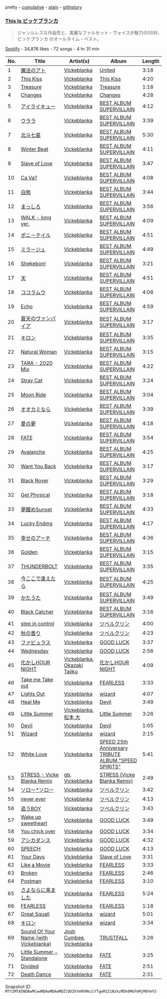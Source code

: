 pretty - [cumulative](/playlists/cumulative/37i9dQZF1DWXIo7GVosb3w.md) - [plain](/playlists/plain/37i9dQZF1DWXIo7GVosb3w) - [githistory](https://github.githistory.xyz/mackorone/spotify-playlist-archive/blob/main/playlists/plain/37i9dQZF1DWXIo7GVosb3w)

### [This Is ビッケブランカ](https://open.spotify.com/playlist/37i9dQZF1DWXIo7GVosb3w)

> ジャンルレスな作品性と、美麗なファルセット・ヴォイスが魅力のSSW、ビッケブランカ のオールタイム・ベスト。

[Spotify](https://open.spotify.com/user/spotify) - 34,876 likes - 72 songs - 4 hr 31 min

| No. | Title | Artist(s) | Album | Length |
|---|---|---|---|---|
| 1 | [魔法のアト](https://open.spotify.com/track/3VzlJc4jfKc1GWyP5LNU6n) | [Vickeblanka](https://open.spotify.com/artist/0PYPjvZaOa7bsCq26JOX8d) | [United](https://open.spotify.com/album/0ykHMHtcrB2MJcoaibsye2) | 3:18 |
| 2 | [This Kiss](https://open.spotify.com/track/40DAmimMs6oT7dsScFTCBC) | [Vickeblanka](https://open.spotify.com/artist/0PYPjvZaOa7bsCq26JOX8d) | [This Kiss](https://open.spotify.com/album/2xJ9ttPAKlrV7k9X9JDXHO) | 4:20 |
| 3 | [Treasure](https://open.spotify.com/track/04imeeE8kyvdFA3idok8o1) | [Vickeblanka](https://open.spotify.com/artist/0PYPjvZaOa7bsCq26JOX8d) | [Treasure](https://open.spotify.com/album/4XKcpxTLKwtGD2z9f8Vl9w) | 1:18 |
| 4 | [Changes](https://open.spotify.com/track/7j38DEPDsdKRoTHXQQ52pV) | [Vickeblanka](https://open.spotify.com/artist/0PYPjvZaOa7bsCq26JOX8d) | [Changes](https://open.spotify.com/album/4GtfZHSWZipfAu0i5XH3Pr) | 4:28 |
| 5 | [アイライキュー](https://open.spotify.com/track/7I8kMUSveBJ6WUbc4TcptQ) | [Vickeblanka](https://open.spotify.com/artist/0PYPjvZaOa7bsCq26JOX8d) | [BEST ALBUM SUPERVILLAIN](https://open.spotify.com/album/6q1FkwyDJcYQImWnK6UMCF) | 4:12 |
| 6 | [ウララ](https://open.spotify.com/track/0bxDtb5ZNUd2Eq5xH0t3nf) | [Vickeblanka](https://open.spotify.com/artist/0PYPjvZaOa7bsCq26JOX8d) | [BEST ALBUM SUPERVILLAIN](https://open.spotify.com/album/6q1FkwyDJcYQImWnK6UMCF) | 3:39 |
| 7 | [北斗七星](https://open.spotify.com/track/0sDWDasQSnRsndkoEYg4ue) | [Vickeblanka](https://open.spotify.com/artist/0PYPjvZaOa7bsCq26JOX8d) | [BEST ALBUM SUPERVILLAIN](https://open.spotify.com/album/6q1FkwyDJcYQImWnK6UMCF) | 5:30 |
| 8 | [Winter Beat](https://open.spotify.com/track/7mjamiJ2zplbZQ2ymbn5T7) | [Vickeblanka](https://open.spotify.com/artist/0PYPjvZaOa7bsCq26JOX8d) | [BEST ALBUM SUPERVILLAIN](https://open.spotify.com/album/6q1FkwyDJcYQImWnK6UMCF) | 4:11 |
| 9 | [Slave of Love](https://open.spotify.com/track/2ayROzS0w3bqU80rpi5E8p) | [Vickeblanka](https://open.spotify.com/artist/0PYPjvZaOa7bsCq26JOX8d) | [BEST ALBUM SUPERVILLAIN](https://open.spotify.com/album/6q1FkwyDJcYQImWnK6UMCF) | 3:47 |
| 10 | [Ca Va?](https://open.spotify.com/track/7nijn5vW2tnVhxlY8YCJW0) | [Vickeblanka](https://open.spotify.com/artist/0PYPjvZaOa7bsCq26JOX8d) | [BEST ALBUM SUPERVILLAIN](https://open.spotify.com/album/6q1FkwyDJcYQImWnK6UMCF) | 4:08 |
| 11 | [白熊](https://open.spotify.com/track/1uaTul8wkNApQfDXoWpRXv) | [Vickeblanka](https://open.spotify.com/artist/0PYPjvZaOa7bsCq26JOX8d) | [BEST ALBUM SUPERVILLAIN](https://open.spotify.com/album/6q1FkwyDJcYQImWnK6UMCF) | 3:44 |
| 12 | [まっしろ](https://open.spotify.com/track/5EdOeT3HL4TbmUF8fyDczy) | [Vickeblanka](https://open.spotify.com/artist/0PYPjvZaOa7bsCq26JOX8d) | [BEST ALBUM SUPERVILLAIN](https://open.spotify.com/album/6q1FkwyDJcYQImWnK6UMCF) | 3:56 |
| 13 | [WALK \- long ver.](https://open.spotify.com/track/2xsy2MtHv2RljV7pUNOky1) | [Vickeblanka](https://open.spotify.com/artist/0PYPjvZaOa7bsCq26JOX8d) | [BEST ALBUM SUPERVILLAIN](https://open.spotify.com/album/6q1FkwyDJcYQImWnK6UMCF) | 4:09 |
| 14 | [ポニーテイル](https://open.spotify.com/track/0Kiw3CSJcUs2y5XxYnccnU) | [Vickeblanka](https://open.spotify.com/artist/0PYPjvZaOa7bsCq26JOX8d) | [BEST ALBUM SUPERVILLAIN](https://open.spotify.com/album/6q1FkwyDJcYQImWnK6UMCF) | 4:51 |
| 15 | [ミラージュ](https://open.spotify.com/track/771tLAm7nhVLx3tn7lUKo2) | [Vickeblanka](https://open.spotify.com/artist/0PYPjvZaOa7bsCq26JOX8d) | [BEST ALBUM SUPERVILLAIN](https://open.spotify.com/album/6q1FkwyDJcYQImWnK6UMCF) | 4:49 |
| 16 | [Shekebon!](https://open.spotify.com/track/1oiYeBOXXQErNkv1nKneqc) | [Vickeblanka](https://open.spotify.com/artist/0PYPjvZaOa7bsCq26JOX8d) | [BEST ALBUM SUPERVILLAIN](https://open.spotify.com/album/6q1FkwyDJcYQImWnK6UMCF) | 3:21 |
| 17 | [天](https://open.spotify.com/track/4zdguuSw5lf3CP5H7H25TS) | [Vickeblanka](https://open.spotify.com/artist/0PYPjvZaOa7bsCq26JOX8d) | [BEST ALBUM SUPERVILLAIN](https://open.spotify.com/album/6q1FkwyDJcYQImWnK6UMCF) | 4:51 |
| 18 | [ココラムウ](https://open.spotify.com/track/7N0Hk78K3DOosnkgmw0yn8) | [Vickeblanka](https://open.spotify.com/artist/0PYPjvZaOa7bsCq26JOX8d) | [BEST ALBUM SUPERVILLAIN](https://open.spotify.com/album/6q1FkwyDJcYQImWnK6UMCF) | 4:08 |
| 19 | [Echo](https://open.spotify.com/track/78gokEpYyk4CyZhUm1XzVv) | [Vickeblanka](https://open.spotify.com/artist/0PYPjvZaOa7bsCq26JOX8d) | [BEST ALBUM SUPERVILLAIN](https://open.spotify.com/album/6q1FkwyDJcYQImWnK6UMCF) | 4:59 |
| 20 | [蒼天のヴァンパイア](https://open.spotify.com/track/6nVa28hoKADNE9EHGAX2S0) | [Vickeblanka](https://open.spotify.com/artist/0PYPjvZaOa7bsCq26JOX8d) | [BEST ALBUM SUPERVILLAIN](https://open.spotify.com/album/6q1FkwyDJcYQImWnK6UMCF) | 3:17 |
| 21 | [キロン](https://open.spotify.com/track/2FaSFL4NoIpXOiJbFQFfz1) | [Vickeblanka](https://open.spotify.com/artist/0PYPjvZaOa7bsCq26JOX8d) | [BEST ALBUM SUPERVILLAIN](https://open.spotify.com/album/6q1FkwyDJcYQImWnK6UMCF) | 3:35 |
| 22 | [Natural Woman](https://open.spotify.com/track/7gQEQ1f24TekDi9d2TRBBB) | [Vickeblanka](https://open.spotify.com/artist/0PYPjvZaOa7bsCq26JOX8d) | [BEST ALBUM SUPERVILLAIN](https://open.spotify.com/album/6q1FkwyDJcYQImWnK6UMCF) | 3:15 |
| 23 | [TARA \- 2020 Mix](https://open.spotify.com/track/61sXTVb63Mg8QfWa5sW63h) | [Vickeblanka](https://open.spotify.com/artist/0PYPjvZaOa7bsCq26JOX8d) | [BEST ALBUM SUPERVILLAIN](https://open.spotify.com/album/6q1FkwyDJcYQImWnK6UMCF) | 4:22 |
| 24 | [Stray Cat](https://open.spotify.com/track/1dnRJU44Gty4sCXDcygDPS) | [Vickeblanka](https://open.spotify.com/artist/0PYPjvZaOa7bsCq26JOX8d) | [BEST ALBUM SUPERVILLAIN](https://open.spotify.com/album/6q1FkwyDJcYQImWnK6UMCF) | 3:24 |
| 25 | [Moon Ride](https://open.spotify.com/track/1yQzZC8xJ5z6NdIthTCQfK) | [Vickeblanka](https://open.spotify.com/artist/0PYPjvZaOa7bsCq26JOX8d) | [BEST ALBUM SUPERVILLAIN](https://open.spotify.com/album/6q1FkwyDJcYQImWnK6UMCF) | 3:04 |
| 26 | [オオカミなら](https://open.spotify.com/track/0qofROBw99BwOQ4eGrndBG) | [Vickeblanka](https://open.spotify.com/artist/0PYPjvZaOa7bsCq26JOX8d) | [BEST ALBUM SUPERVILLAIN](https://open.spotify.com/album/6q1FkwyDJcYQImWnK6UMCF) | 3:39 |
| 27 | [夏の夢](https://open.spotify.com/track/7n9yUVUK81kYamD3XhhdBo) | [Vickeblanka](https://open.spotify.com/artist/0PYPjvZaOa7bsCq26JOX8d) | [BEST ALBUM SUPERVILLAIN](https://open.spotify.com/album/6q1FkwyDJcYQImWnK6UMCF) | 4:18 |
| 28 | [FATE](https://open.spotify.com/track/2L04PLCGlNTV5ebM8eNACC) | [Vickeblanka](https://open.spotify.com/artist/0PYPjvZaOa7bsCq26JOX8d) | [BEST ALBUM SUPERVILLAIN](https://open.spotify.com/album/6q1FkwyDJcYQImWnK6UMCF) | 3:54 |
| 29 | [Avalanche](https://open.spotify.com/track/32ZKOOUBF9vWvKbN0UUTNC) | [Vickeblanka](https://open.spotify.com/artist/0PYPjvZaOa7bsCq26JOX8d) | [BEST ALBUM SUPERVILLAIN](https://open.spotify.com/album/6q1FkwyDJcYQImWnK6UMCF) | 4:25 |
| 30 | [Want You Back](https://open.spotify.com/track/4FvBpAy11tIGCEzmS6V1Ef) | [Vickeblanka](https://open.spotify.com/artist/0PYPjvZaOa7bsCq26JOX8d) | [BEST ALBUM SUPERVILLAIN](https://open.spotify.com/album/6q1FkwyDJcYQImWnK6UMCF) | 3:17 |
| 31 | [Black Rover](https://open.spotify.com/track/3YsmVudm2JmoDnlN2XSieG) | [Vickeblanka](https://open.spotify.com/artist/0PYPjvZaOa7bsCq26JOX8d) | [BEST ALBUM SUPERVILLAIN](https://open.spotify.com/album/6q1FkwyDJcYQImWnK6UMCF) | 3:29 |
| 32 | [Get Physical](https://open.spotify.com/track/33bRIqkQucomfCNF4HjmZY) | [Vickeblanka](https://open.spotify.com/artist/0PYPjvZaOa7bsCq26JOX8d) | [BEST ALBUM SUPERVILLAIN](https://open.spotify.com/album/6q1FkwyDJcYQImWnK6UMCF) | 3:18 |
| 33 | [夢醒めSunset](https://open.spotify.com/track/66GVrhczFWX6UhqsIgdTlD) | [Vickeblanka](https://open.spotify.com/artist/0PYPjvZaOa7bsCq26JOX8d) | [BEST ALBUM SUPERVILLAIN](https://open.spotify.com/album/6q1FkwyDJcYQImWnK6UMCF) | 4:33 |
| 34 | [Lucky Ending](https://open.spotify.com/track/3Xfxcs7YIQrUWABvjvsuIg) | [Vickeblanka](https://open.spotify.com/artist/0PYPjvZaOa7bsCq26JOX8d) | [BEST ALBUM SUPERVILLAIN](https://open.spotify.com/album/6q1FkwyDJcYQImWnK6UMCF) | 4:17 |
| 35 | [幸せのアーチ](https://open.spotify.com/track/5jzqhc1aEQTo3MExqFSw4V) | [Vickeblanka](https://open.spotify.com/artist/0PYPjvZaOa7bsCq26JOX8d) | [BEST ALBUM SUPERVILLAIN](https://open.spotify.com/album/6q1FkwyDJcYQImWnK6UMCF) | 4:36 |
| 36 | [Golden](https://open.spotify.com/track/0EKCogU1001g163v6aWTwk) | [Vickeblanka](https://open.spotify.com/artist/0PYPjvZaOa7bsCq26JOX8d) | [BEST ALBUM SUPERVILLAIN](https://open.spotify.com/album/6q1FkwyDJcYQImWnK6UMCF) | 3:15 |
| 37 | [THUNDERBOLT](https://open.spotify.com/track/7AYbLPpHIMHfXYbHSr8ReU) | [Vickeblanka](https://open.spotify.com/artist/0PYPjvZaOa7bsCq26JOX8d) | [BEST ALBUM SUPERVILLAIN](https://open.spotify.com/album/6q1FkwyDJcYQImWnK6UMCF) | 3:35 |
| 38 | [今ここで逢えたら](https://open.spotify.com/track/49Ks4e1feLCrkFqA2yIcOx) | [Vickeblanka](https://open.spotify.com/artist/0PYPjvZaOa7bsCq26JOX8d) | [BEST ALBUM SUPERVILLAIN](https://open.spotify.com/album/6q1FkwyDJcYQImWnK6UMCF) | 4:25 |
| 39 | [かたうた](https://open.spotify.com/track/5k3bmUmAReNDY96jP92VYp) | [Vickeblanka](https://open.spotify.com/artist/0PYPjvZaOa7bsCq26JOX8d) | [BEST ALBUM SUPERVILLAIN](https://open.spotify.com/album/6q1FkwyDJcYQImWnK6UMCF) | 3:49 |
| 40 | [Black Catcher](https://open.spotify.com/track/6Q8W0bn2oAVvW56BriCGeb) | [Vickeblanka](https://open.spotify.com/artist/0PYPjvZaOa7bsCq26JOX8d) | [BEST ALBUM SUPERVILLAIN](https://open.spotify.com/album/6q1FkwyDJcYQImWnK6UMCF) | 3:16 |
| 41 | [step in control](https://open.spotify.com/track/15qHwhk2gMN03nmlIcQmMH) | [Vickeblanka](https://open.spotify.com/artist/0PYPjvZaOa7bsCq26JOX8d) | [ツベルクリン](https://open.spotify.com/album/48BNJ0CelfB9yhIDScDhnb) | 4:00 |
| 42 | [秋の香り](https://open.spotify.com/track/1OKZJY8K9mrslXTHWedlbI) | [Vickeblanka](https://open.spotify.com/artist/0PYPjvZaOa7bsCq26JOX8d) | [ツベルクリン](https://open.spotify.com/album/48BNJ0CelfB9yhIDScDhnb) | 4:23 |
| 43 | [ファビュラス](https://open.spotify.com/track/4qibh92vDTs2pZiJKvBqVh) | [Vickeblanka](https://open.spotify.com/artist/0PYPjvZaOa7bsCq26JOX8d) | [GOOD LUCK](https://open.spotify.com/album/5uOLDxAv6PxV4Yx36I3OZj) | 3:37 |
| 44 | [Wednesday](https://open.spotify.com/track/69lzxVBXW3wAkG9JV1FjZC) | [Vickeblanka](https://open.spotify.com/artist/0PYPjvZaOa7bsCq26JOX8d) | [GOOD LUCK](https://open.spotify.com/album/5uOLDxAv6PxV4Yx36I3OZj) | 2:56 |
| 45 | [化かしHOUR NIGHT](https://open.spotify.com/track/1x7XcvVAvdUStBMjbp0uDK) | [Vickeblanka](https://open.spotify.com/artist/0PYPjvZaOa7bsCq26JOX8d), [Okazaki Taiiku](https://open.spotify.com/artist/5yKQkcO2MWUp3Z5jUs70pW) | [化かしHOUR NIGHT](https://open.spotify.com/album/2zVAikYlybJDjM1nGyM9CH) | 4:09 |
| 46 | [Take me Take out](https://open.spotify.com/track/54FFfWK4aMKRDHlaop32ds) | [Vickeblanka](https://open.spotify.com/artist/0PYPjvZaOa7bsCq26JOX8d) | [FEARLESS](https://open.spotify.com/album/0guChGuEDcTGZln5bhyuN2) | 3:33 |
| 47 | [Lights Out](https://open.spotify.com/track/0o5uh09Zg1xpgGwunzjdkU) | [Vickeblanka](https://open.spotify.com/artist/0PYPjvZaOa7bsCq26JOX8d) | [wizard](https://open.spotify.com/album/5WiacWoGjt3yMoK8vtQ0tz) | 4:07 |
| 48 | [Heal Me](https://open.spotify.com/track/6SU8p0um8uF7zDH6HLkP0S) | [Vickeblanka](https://open.spotify.com/artist/0PYPjvZaOa7bsCq26JOX8d) | [Devil](https://open.spotify.com/album/7DDrVqzCsXJAdR2fQh9GZD) | 3:49 |
| 49 | [Little Summer](https://open.spotify.com/track/3gwjsPjsALnaIUXqzGbOVN) | [Vickeblanka](https://open.spotify.com/artist/0PYPjvZaOa7bsCq26JOX8d), [松本 大](https://open.spotify.com/artist/6QT6XOZ0zAbFtbmr16fGv9) | [Little Summer](https://open.spotify.com/album/74Iq6WYNQAMSC3dLZLt4dE) | 3:26 |
| 50 | [Devil](https://open.spotify.com/track/4nMEPIei7Em4uCZBPKNMX8) | [Vickeblanka](https://open.spotify.com/artist/0PYPjvZaOa7bsCq26JOX8d) | [Devil](https://open.spotify.com/album/7DDrVqzCsXJAdR2fQh9GZD) | 1:05 |
| 51 | [Wizard](https://open.spotify.com/track/3uq5VkzBHSIuFeBAdYvmN6) | [Vickeblanka](https://open.spotify.com/artist/0PYPjvZaOa7bsCq26JOX8d) | [wizard](https://open.spotify.com/album/5WiacWoGjt3yMoK8vtQ0tz) | 2:15 |
| 52 | [White Love](https://open.spotify.com/track/1FrlF30d0tHKkOMM1HSI7J) | [Vickeblanka](https://open.spotify.com/artist/0PYPjvZaOa7bsCq26JOX8d) | [SPEED 25th Anniversary TRIBUTE ALBUM "SPEED SPIRITS"](https://open.spotify.com/album/38LVR1VxkqimOGshy7BD9v) | 5:41 |
| 53 | [STRESS \- Vicke Blanka Remix](https://open.spotify.com/track/0iDDAbjlvuNtY6N1ecbSU9) | [gb](https://open.spotify.com/artist/7Ll3Cj9QGaAJ42YdRcFKG6), [Vickeblanka](https://open.spotify.com/artist/0PYPjvZaOa7bsCq26JOX8d) | [STRESS \(Vicke Blanka Remix\)](https://open.spotify.com/album/6Jq0UXdjPgzjo4x71aVW1g) | 2:49 |
| 54 | [ソロー\*ソロー](https://open.spotify.com/track/71sZwkFkWuWX02Tlopz5Te) | [Vickeblanka](https://open.spotify.com/artist/0PYPjvZaOa7bsCq26JOX8d) | [ツベルクリン](https://open.spotify.com/album/48BNJ0CelfB9yhIDScDhnb) | 3:42 |
| 55 | [never ever](https://open.spotify.com/track/1eB6hHYaq1MbEpPX1DfwgY) | [Vickeblanka](https://open.spotify.com/artist/0PYPjvZaOa7bsCq26JOX8d) | [ツベルクリン](https://open.spotify.com/album/48BNJ0CelfB9yhIDScDhnb) | 4:13 |
| 56 | [追うBOY](https://open.spotify.com/track/2T7EGfl1fr22D818PMvgzq) | [Vickeblanka](https://open.spotify.com/artist/0PYPjvZaOa7bsCq26JOX8d) | [ツベルクリン](https://open.spotify.com/album/48BNJ0CelfB9yhIDScDhnb) | 3:43 |
| 57 | [Wake up sweetheart](https://open.spotify.com/track/52SoKURJv2AqeaUpDaQC6k) | [Vickeblanka](https://open.spotify.com/artist/0PYPjvZaOa7bsCq26JOX8d) | [GOOD LUCK](https://open.spotify.com/album/5uOLDxAv6PxV4Yx36I3OZj) | 3:49 |
| 58 | [You chick over](https://open.spotify.com/track/64XhnQdusb2otUZtPRYT4n) | [Vickeblanka](https://open.spotify.com/artist/0PYPjvZaOa7bsCq26JOX8d) | [GOOD LUCK](https://open.spotify.com/album/5uOLDxAv6PxV4Yx36I3OZj) | 3:34 |
| 59 | [アシカダンス](https://open.spotify.com/track/0b3noXiQC1Xf9NnznhBoXX) | [Vickeblanka](https://open.spotify.com/artist/0PYPjvZaOa7bsCq26JOX8d) | [GOOD LUCK](https://open.spotify.com/album/5uOLDxAv6PxV4Yx36I3OZj) | 4:32 |
| 60 | [SPEECH](https://open.spotify.com/track/6RvrGemS3u7VhqxUPEWTdo) | [Vickeblanka](https://open.spotify.com/artist/0PYPjvZaOa7bsCq26JOX8d) | [GOOD LUCK](https://open.spotify.com/album/5uOLDxAv6PxV4Yx36I3OZj) | 4:13 |
| 61 | [Your Days](https://open.spotify.com/track/5FO0bhjmMhhRwjCxXbnSih) | [Vickeblanka](https://open.spotify.com/artist/0PYPjvZaOa7bsCq26JOX8d) | [Slave of Love](https://open.spotify.com/album/3RywiZPaCkEWRWxX4aKUVS) | 3:31 |
| 62 | [Like a Movie](https://open.spotify.com/track/0QdvC68FlVClJsRBNZODQr) | [Vickeblanka](https://open.spotify.com/artist/0PYPjvZaOa7bsCq26JOX8d) | [FEARLESS](https://open.spotify.com/album/0guChGuEDcTGZln5bhyuN2) | 3:33 |
| 63 | [Broken](https://open.spotify.com/track/5T6v5UwRs7IGNr4IrQ1jle) | [Vickeblanka](https://open.spotify.com/artist/0PYPjvZaOa7bsCq26JOX8d) | [FEARLESS](https://open.spotify.com/album/0guChGuEDcTGZln5bhyuN2) | 2:46 |
| 64 | [Postman](https://open.spotify.com/track/5obpdRRFx0JfMnZWsDfxuV) | [Vickeblanka](https://open.spotify.com/artist/0PYPjvZaOa7bsCq26JOX8d) | [FEARLESS](https://open.spotify.com/album/0guChGuEDcTGZln5bhyuN2) | 3:10 |
| 65 | [さよならに来ました](https://open.spotify.com/track/57XczvdHFvabNUB0idkN1z) | [Vickeblanka](https://open.spotify.com/artist/0PYPjvZaOa7bsCq26JOX8d) | [FEARLESS](https://open.spotify.com/album/0guChGuEDcTGZln5bhyuN2) | 5:24 |
| 66 | [FEARLESS](https://open.spotify.com/track/7a94cUWGpngjPrMK1FEKWd) | [Vickeblanka](https://open.spotify.com/artist/0PYPjvZaOa7bsCq26JOX8d) | [FEARLESS](https://open.spotify.com/album/0guChGuEDcTGZln5bhyuN2) | 1:18 |
| 67 | [Great Squall](https://open.spotify.com/track/1SgG0bzPcjZJUa9aTNefBv) | [Vickeblanka](https://open.spotify.com/artist/0PYPjvZaOa7bsCq26JOX8d) | [wizard](https://open.spotify.com/album/5WiacWoGjt3yMoK8vtQ0tz) | 5:01 |
| 68 | [キロン](https://open.spotify.com/track/6lDxvoBL3oAxW9XXgYScd8) | [Vickeblanka](https://open.spotify.com/artist/0PYPjvZaOa7bsCq26JOX8d) | [wizard](https://open.spotify.com/album/5WiacWoGjt3yMoK8vtQ0tz) | 3:34 |
| 69 | [Sound Of Your Name \(with Vickeblanka\)](https://open.spotify.com/track/6yY0MZVSs6Rv4eGQa9uh5q) | [Josh Cumbee](https://open.spotify.com/artist/5deoijipwIdBiA27rEj14E), [Vickeblanka](https://open.spotify.com/artist/0PYPjvZaOa7bsCq26JOX8d) | [TRUSTFALL](https://open.spotify.com/album/2ju68z3bSFCOXuNBDH0fbW) | 3:26 |
| 70 | [Little Summer \- Standalone](https://open.spotify.com/track/7gt3vno8LGYubi19awDoOm) | [Vickeblanka](https://open.spotify.com/artist/0PYPjvZaOa7bsCq26JOX8d) | [FATE](https://open.spotify.com/album/2TLSG2US3Gn5KKstbM6ipZ) | 3:25 |
| 71 | [Divided](https://open.spotify.com/track/1qr5E38dVYiZSbgrk5RMiC) | [Vickeblanka](https://open.spotify.com/artist/0PYPjvZaOa7bsCq26JOX8d) | [FATE](https://open.spotify.com/album/2TLSG2US3Gn5KKstbM6ipZ) | 2:51 |
| 72 | [Death Dance](https://open.spotify.com/track/0riYOHLigw6ij7rteObpO6) | [Vickeblanka](https://open.spotify.com/artist/0PYPjvZaOa7bsCq26JOX8d) | [FATE](https://open.spotify.com/album/2TLSG2US3Gn5KKstbM6ipZ) | 2:31 |

Snapshot ID: `MTY2MTA5NDAwMCwwMDAwMDAwMDZlODZkYmRhMmJiYTgwM2ZiNzkzMDk0MGFmMjM0YmY5`
